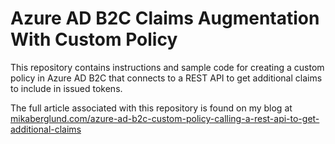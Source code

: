 # Azure AD B2C Claims Augmentation With Custom Policy

This repository contains instructions and sample code for creating a custom policy in Azure AD B2C that connects to a REST API to get additional claims to include in issued tokens.

The full article associated with this repository is found on my blog at [mikaberglund.com/azure-ad-b2c-custom-policy-calling-a-rest-api-to-get-additional-claims](https://mikaberglund.com/azure-ad-b2c-custom-policy-calling-a-rest-api-to-get-additional-claims/)
